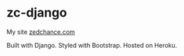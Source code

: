 # zc-django

My site [zedchance.com](https://zedchance.com)

Built with Django.
Styled with Bootstrap.
Hosted on Heroku.
